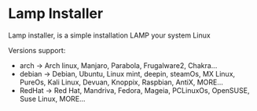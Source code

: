 # Lamp Installer
<p> Lamp installer, is a simple installation LAMP your system Linux</p>
<p>Versions support: </p>
<ul>
  <li>arch ->  Arch linux, Manjaro, Parabola, Frugalware2, Chakra... </li>
  <li>debian ->  Debian, Ubuntu, Linux mint, deepin, steamOs, MX Linux, PureOs, Kali Linux, Devuan, Knoppix, Raspbian, AntiX, MORE...</li>
  <li>RedHat ->  Red Hat, Mandriva, Fedora, Mageia, PCLinuxOs, OpenSUSE, Suse Linux, MORE... </li>
</ul>
